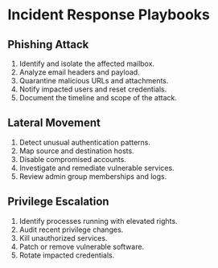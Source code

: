 # Incident Response Playbooks

## Phishing Attack
1. Identify and isolate the affected mailbox.
2. Analyze email headers and payload.
3. Quarantine malicious URLs and attachments.
4. Notify impacted users and reset credentials.
5. Document the timeline and scope of the attack.

## Lateral Movement
1. Detect unusual authentication patterns.
2. Map source and destination hosts.
3. Disable compromised accounts.
4. Investigate and remediate vulnerable services.
5. Review admin group memberships and logs.

## Privilege Escalation
1. Identify processes running with elevated rights.
2. Audit recent privilege changes.
3. Kill unauthorized services.
4. Patch or remove vulnerable software.
5. Rotate impacted credentials.
